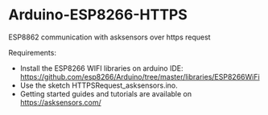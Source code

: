 # Arduino-ESP8266-HTTPS
ESP8862 communication with asksensors over https request

Requirements:
- Install the ESP8266 WIFI libraries on arduino IDE: https://github.com/esp8266/Arduino/tree/master/libraries/ESP8266WiFi
- Use the sketch HTTPSRequest_asksensors.ino.
- Getting started guides and tutorials are available on https://asksensors.com/
